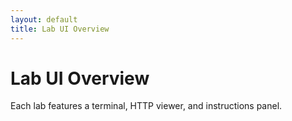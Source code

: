 ```yaml
---
layout: default
title: Lab UI Overview
---
```


# Lab UI Overview

Each lab features a terminal, HTTP viewer, and instructions panel.
